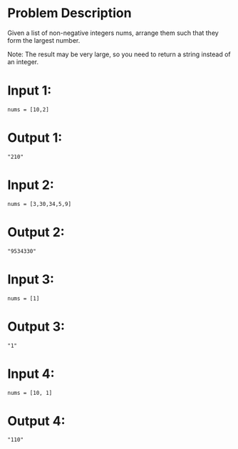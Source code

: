 # Problem Description

Given a list of non-negative integers nums, arrange them such that they form the largest number.

Note: The result may be very large, so you need to return a string instead of an integer.

# Input 1: 
    nums = [10,2]
# Output 1: 
    "210"

# Input 2: 
    nums = [3,30,34,5,9]
# Output 2:  
    "9534330"

# Input 3: 
    nums = [1]
# Output 3: 
    "1"

# Input 4: 
    nums = [10, 1]
# Output 4: 
    "110"

